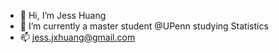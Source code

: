 - 👋 Hi, I’m Jess Huang
- 🌱 I’m currently a master student @UPenn studying Statistics
- 📫 jess.jxhuang@gmail.com

<!---
jxhuang22/jxhuang22 is a ✨ special ✨ repository because its `README.md` (this file) appears on your GitHub profile.
You can click the Preview link to take a look at your changes.
--->
